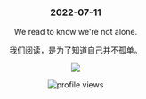 <!-- [START DAILY SAYING] -->
<!-- Please keep comment here to allow auto update -->
<h3 align="center">2022-07-11</h3>
<p align="center">We read to know we're not alone. </p>
<p align="center">我们阅读，是为了知道自己并不孤单。</p>
<p align="center"><img src="https://images.weserv.nl/?url=https://staticedu-wps.cache.iciba.com/image/9165f0075ee4efbfae615a9dadad1028.jpg"/></p>
<!-- [END DAILY SAYING] -->

<p align="center"><img alt="profile views" src="https://komarev.com/ghpvc/?username=bubkoo&color=brightgreen&style=flat-square&label=PROFILE+VIEWS" /></p>

